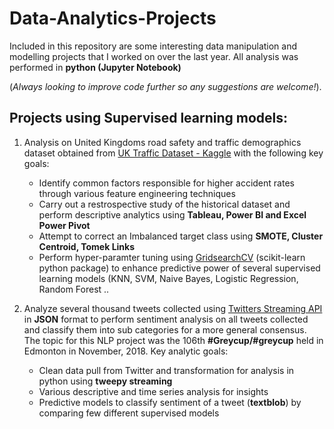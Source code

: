 # Data-Analytics-Projects

Included in this repository are some interesting data manipulation and modelling projects that I worked on over the last year. All analysis was performed in **python (Jupyter Notebook)** 

(*Always looking to improve code further so any suggestions are welcome!*).

## Projects using Supervised learning models: 

1. Analysis on United Kingdoms road safety and traffic demographics dataset obtained from [UK Traffic Dataset - Kaggle](https://www.kaggle.com/tsiaras/uk-road-safety-accidents-and-vehicles#Accident_Information.csv) with the following key goals: 
    * Identify common factors responsible for higher accident rates through various feature engineering techniques
    * Carry out a restrospective study of the historical dataset and perform descriptive analytics using **Tableau, Power BI and Excel Power Pivot**
    * Attempt to correct an Imbalanced target class using **SMOTE, Cluster Centroid, Tomek Links**
    * Perform hyper-paramter tuning using [GridsearchCV](https://scikit-learn.org/stable/modules/grid_search.html) (scikit-learn python package) to enhance predictive power of several supervised learning models (KNN, SVM, Naive Bayes, Logistic Regression, Random Forest ..

2. Analyze several thousand tweets collected using [Twitters Streaming API](http://docs.tweepy.org/en/v3.5.0/api.html) in **JSON** format to perform sentiment analysis on all tweets collected and classify them into sub categories for a more general consensus. The topic for this NLP project was the 106th **#Greycup/#greycup** held in Edmonton in November, 2018. Key analytic goals:
    * Clean data pull from Twitter and transformation for analysis in python using **tweepy streaming**
    * Various descriptive and time series analysis for insights 
    * Predictive models to classify sentiment of a tweet (**textblob**) by comparing few different supervised models
 

   
 
    
